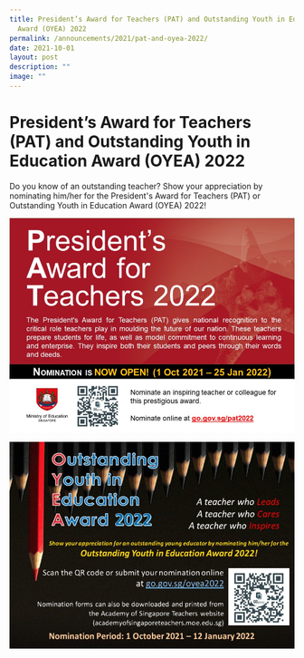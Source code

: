 ```yaml
---
title: President’s Award for Teachers (PAT) and Outstanding Youth in Education
  Award (OYEA) 2022
permalink: /announcements/2021/pat-and-oyea-2022/
date: 2021-10-01
layout: post
description: ""
image: ""
---
```

# **President’s Award for Teachers (PAT) and Outstanding Youth in Education Award (OYEA) 2022**

Do you know of an outstanding teacher? Show your appreciation by nominating him/her for the President's Award for Teachers (PAT) or Outstanding Youth in Education Award (OYEA) 2022!

![](/images/PAT-2022_School-Broadcast.jpg)

![](/images/OYEA-2022_School-Broadcast.jpg)